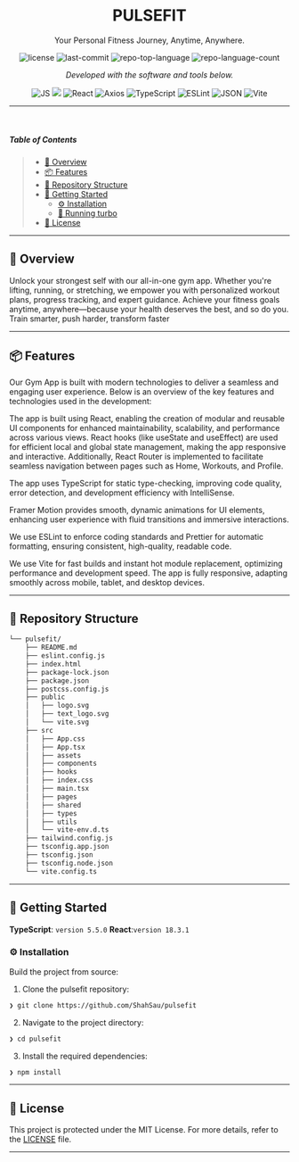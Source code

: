 <p align="center">
    <h1 align="center">PULSEFIT</h1>
</p>
<p align="center">
    <em?> Your Personal Fitness Journey, Anytime, Anywhere. </em>
</p>
<p align="center">
	<img src="https://img.shields.io/github/license/ShahSau/pulsefit?style=default&logo=opensourceinitiative&logoColor=white&color=0080ff" alt="license">
	<img src="https://img.shields.io/github/last-commit/ShahSau/pulsefit?style=default&logo=git&logoColor=white&color=0080ff" alt="last-commit">
	<img src="https://img.shields.io/github/languages/top/ShahSau/pulsefit?style=default&color=0080ff" alt="repo-top-language">
	<img src="https://img.shields.io/github/languages/count/ShahSau/pulsefit?style=default&color=0080ff" alt="repo-language-count">
</p>
<p align="center">
		<em>Developed with the software and tools below.</em>
</p>
<p align="center">
     <img src="https://img.shields.io/badge/JavaScript-323330?style=flat&logo=javascript&logoColor=F7DF1E" alt="JS">
     <img src="https://img.shields.io/badge/framer_motion-ffca28?style=flat&logo=framer&logoColor=%23ffffff&color=%237178f6">
     <img src="https://img.shields.io/badge/React-20232A?style=flat&logo=react&logoColor=61DAFB" alt="React">
     <img src="https://img.shields.io/badge/Axios-5A29E4.svg?style=flat&logo=Axios&logoColor=white" alt="Axios">
     <img src="https://img.shields.io/badge/TypeScript-3178C6.svg?style=flat&logo=TypeScript&logoColor=white" alt="TypeScript">
     <img src="https://img.shields.io/badge/ESLint-4B32C3.svg?style=flat&logo=ESLint&logoColor=white" alt="ESLint">
     <img src="https://img.shields.io/badge/JSON-000000.svg?style=flat&logo=JSON&logoColor=white" alt="JSON">
     <img src="https://img.shields.io/badge/Vite-646CFF.svg?style=flat&logo=Vite&logoColor=white" alt="Vite">
      
</p>
<hr>
<br>

#####  Table of Contents

> - [📍 Overview](#📍-overview)
> - [📦 Features](#📦-features)
> - [📂 Repository Structure](#📂-repository-structure)
> - [🚀 Getting Started](#🚀-getting-started)
>   - [⚙️ Installation](#⚙️-installation)
>   - [🤖 Running turbo](#🤖-running-turbo)
> - [📄 License](#📄-license)

---

## 📍 Overview

Unlock your strongest self with our all-in-one gym app. Whether you're lifting, running, or stretching, we empower you with personalized workout plans, progress tracking, and expert guidance. Achieve your fitness goals anytime, anywhere—because your health deserves the best, and so do you. Train smarter, push harder, transform faster

---

## 📦 Features
Our Gym App is built with modern technologies to deliver a seamless and engaging user experience. Below is an overview of the key features and technologies used in the development:

The app is built using React, enabling the creation of modular and reusable UI components for enhanced maintainability, scalability, and performance across various views. React hooks (like useState and useEffect) are used for efficient local and global state management, making the app responsive and interactive. Additionally, React Router is implemented to facilitate seamless navigation between pages such as Home, Workouts, and Profile.

The app uses TypeScript for static type-checking, improving code quality, error detection, and development efficiency with IntelliSense.


Framer Motion provides smooth, dynamic animations for UI elements, enhancing user experience with fluid transitions and immersive interactions.

We use ESLint to enforce coding standards and Prettier for automatic formatting, ensuring consistent, high-quality, readable code.

We use Vite for fast builds and instant hot module replacement, optimizing performance and development speed. The app is fully responsive, adapting smoothly across mobile, tablet, and desktop devices.

---

## 📂 Repository Structure

```sh
└── pulsefit/
    ├── README.md
    ├── eslint.config.js
    ├── index.html
    ├── package-lock.json
    ├── package.json
    ├── postcss.config.js
    ├── public
    │   ├── logo.svg
    │   ├── text_logo.svg
    │   └── vite.svg
    ├── src
    │   ├── App.css
    │   ├── App.tsx
    │   ├── assets
    │   ├── components
    │   ├── hooks
    │   ├── index.css
    │   ├── main.tsx
    │   ├── pages
    │   ├── shared
    │   ├── types
    │   ├── utils
    │   └── vite-env.d.ts
    ├── tailwind.config.js
    ├── tsconfig.app.json
    ├── tsconfig.json
    ├── tsconfig.node.json
    └── vite.config.ts
```

---

## 🚀 Getting Started

**TypeScript**: `version 5.5.0`
**React**:`version 18.3.1`

### ⚙️ Installation

Build the project from source:

1. Clone the pulsefit repository:
```sh
❯ git clone https://github.com/ShahSau/pulsefit
```

2. Navigate to the project directory:
```sh
❯ cd pulsefit
```

3. Install the required dependencies:
```sh
❯ npm install
```

---

## 📄 License

This project is protected under the MIT License. For more details, refer to the [LICENSE](https://github.com/ShahSau/turbo?tab=MIT-1-ov-file#readme) file.

---